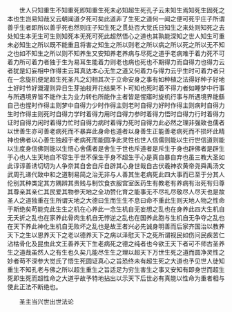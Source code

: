 <!-- { "loadSidebar": true } -->
　　世人只知重生不知重死即知重生死未必知超生死孔子云未知生焉知死生固死之本也生岂易知哉又云朝闻道夕死可矣此道非了生死之道何一闻之便可死乎庄子所谓善乎生者即所以善乎死也然则庄子知生死之贯处否大觉氏日知生之来处则知死之去处知生本无生可生则知死本无死可死此超然悟心之道也其孰能深知之世人知生可重未必知生之所以既不能重且将害之知生之所以则老之所以病之所以死之所以无不知之也如不知生之所以则不知养生又安知养老养病与尽死之道乎老病难于着力死不可着力所可着力者独于生为易耳生能着力则老也病也死也不期得力而自得力也得力云者犹是幻妄相中作得主云耳真达本心无生之道又何着力与得力云乎生时可着力者只在一念旋机便足超生死圣凡之幻相其次于立命安身之事有如种植之法得好种子好地土好时节好溉灌则异日生芽抽枝开花结果不卜可知也死时着不得力者如睡梦中行事与所遇境界皆不能作主为业力转也所能作主者皆是惺寤时旋机行事与所遇境界能繇自己也惺时作得主则梦中自得力少时作得主则老时自得力好时作得主则病时自得力生时作得主则死时自得力学时着得力用时自得力参时着得力悟时自得力行时着得力证时自得力闲时着得力忙时自得力病时着得力死时自得力此必然之理非强致也儒者以世善生亦可善老病死而不暴弃此身命也道者以身善生正能善老病死而不损坏此精神也佛者以心善生独超于老病死而能圆净此灵性也世人信儒则能以生行世信道则能以生度身信佛则能以生悟心舍儒者是舍生于世也斥道者是斥生于身也辟佛者是辟生于心也人生天地自不容生于世不保生于身不超生于心是真自暴自弃也虽三教大圣如此谆谆善诱切切为人争奈其自舍自斥自辟其心身世哉自古伏羲神农黄帝尧舜禹汤文武周孔递代致中和之道制易简之治无非与人善其生老病死此四大事而已至于分其人伦别其种类定其方隅辨其贵贱与制饮食衣服宫室医药生有教老有养病有治死有归尊其尊亲其亲仁其民爱其物参天地之全功赞化育之能事无不尽礼尽敬尽人尽天也是故圣人之道独重在生所谓天地之大德曰生而生生不息曰命不重此生则天地人物之性命于斯绝矣苟能克此生生之机在心养此一念生机自无妄想之乱也在身养此四大生机自无夭折之乱也在家养此骨肉生机自无悖逆之乱也在国养此胞与生机自无争夺之乱也在天下养此神化生机自无败坏之乱也是故王者兴必先诚身明善而后家齐国治以教养天下之生以恩养天下之老以德养天下之病以泽慰天下之死所谓视民如伤问民疾苦仁沾枯骨化及昆虫此文王善养天下生老病死之德之纯者也今欲王天下者可不师古圣养生之道哉虽然人之有生也久矣几能尽生生之理以超天下万世生死之道而圆净灵性之妙者苟不深参大觉氏了悟生死圆证真心之旨恐终未有超生死之大道也予见世人徒知重生不知孔老与佛之所以超生重生之旨适足为穷生害生之事又安知有即身世而超生死即生死而超性命之大道乎故予特地拈出以示天下后世必有真能以性命为重者相与使此正法不断绝也。

　　圣主当兴世出世法论

